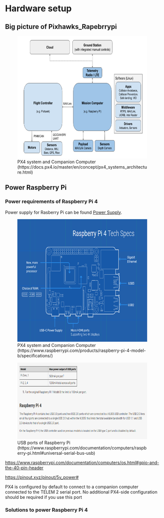 # Hardware setup
## Big picture of Pixhawks_Rapebrrypi
<figure>
    <img src="3_Experiment_Setup/schematic_pixhawks_rasperry.png"
         height="400">
    <figcaption> PX4 system and Companion Computer (https://docs.px4.io/master/en/concept/px4_systems_architecture.html)</figcaption>
</figure>

## Power Raspberry Pi
### Power requirements of Raspberry Pi 4
Power supply for Rasberry Pi can be found [Power Supply](https://www.raspberrypi.com/documentation/computers/raspberry-pi.html#power-supply).
<figure>
    <img src="3_Experiment_Setup/raspberry_bard.png"
         height="400">
    <figcaption> PX4 system and Companion Computer (https://www.raspberrypi.com/products/raspberry-pi-4-model-b/specifications/)</figcaption>
</figure>

<figure>
    <img src="3_Experiment_Setup/raspberry_usb.png"
         height="250">
    <figcaption> USB ports of Raspberry Pi (https://www.raspberrypi.com/documentation/computers/raspberry-pi.html#universal-serial-bus-usb)</figcaption>
</figure>

https://www.raspberrypi.com/documentation/computers/os.html#gpio-and-the-40-pin-header

https://pinout.xyz/pinout/5v_power#

PX4 is configured by default to connect to a companion computer connected to the TELEM 2 serial port. No additional PX4-side configuration should be required if you use this port

### Solutions to power Raspberry Pi 4

